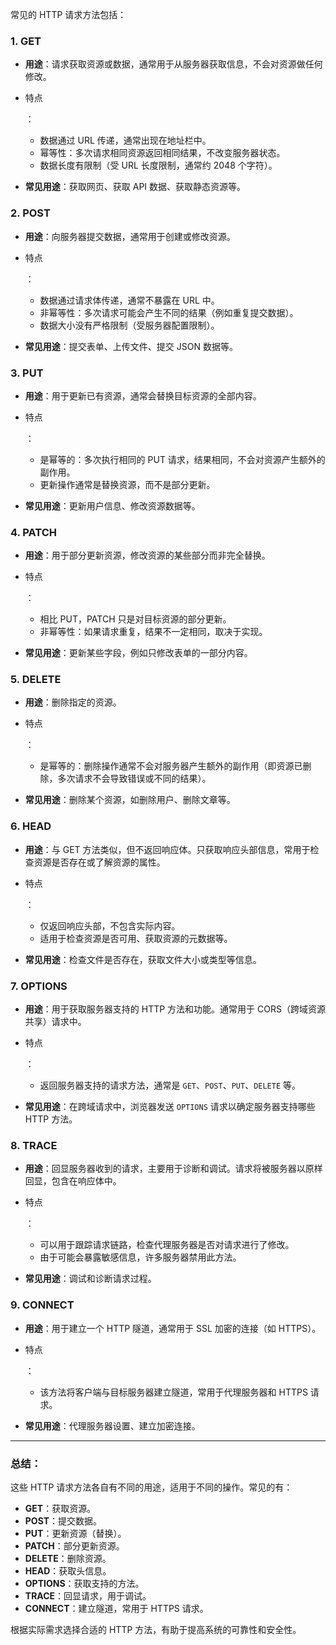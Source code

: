 常见的 HTTP 请求方法包括：

### 1. **GET**

- **用途**：请求获取资源或数据，通常用于从服务器获取信息，不会对资源做任何修改。

- 特点

  ： 

  - 数据通过 URL 传递，通常出现在地址栏中。
  - 幂等性：多次请求相同资源返回相同结果，不改变服务器状态。
  - 数据长度有限制（受 URL 长度限制，通常约 2048 个字符）。

- **常见用途**：获取网页、获取 API 数据、获取静态资源等。

### 2. **POST**

- **用途**：向服务器提交数据，通常用于创建或修改资源。

- 特点

  ： 

  - 数据通过请求体传递，通常不暴露在 URL 中。
  - 非幂等性：多次请求可能会产生不同的结果（例如重复提交数据）。
  - 数据大小没有严格限制（受服务器配置限制）。

- **常见用途**：提交表单、上传文件、提交 JSON 数据等。

### 3. **PUT**

- **用途**：用于更新已有资源，通常会替换目标资源的全部内容。

- 特点

  ： 

  - 是幂等的：多次执行相同的 PUT 请求，结果相同，不会对资源产生额外的副作用。
  - 更新操作通常是替换资源，而不是部分更新。

- **常见用途**：更新用户信息、修改资源数据等。

### 4. **PATCH**

- **用途**：用于部分更新资源，修改资源的某些部分而非完全替换。

- 特点

  ： 

  - 相比 PUT，PATCH 只是对目标资源的部分更新。
  - 非幂等性：如果请求重复，结果不一定相同，取决于实现。

- **常见用途**：更新某些字段，例如只修改表单的一部分内容。

### 5. **DELETE**

- **用途**：删除指定的资源。

- 特点

  ： 

  - 是幂等的：删除操作通常不会对服务器产生额外的副作用（即资源已删除，多次请求不会导致错误或不同的结果）。

- **常见用途**：删除某个资源，如删除用户、删除文章等。

### 6. **HEAD**

- **用途**：与 GET 方法类似，但不返回响应体。只获取响应头部信息，常用于检查资源是否存在或了解资源的属性。

- 特点

  ： 

  - 仅返回响应头部，不包含实际内容。
  - 适用于检查资源是否可用、获取资源的元数据等。

- **常见用途**：检查文件是否存在，获取文件大小或类型等信息。

### 7. **OPTIONS**

- **用途**：用于获取服务器支持的 HTTP 方法和功能。通常用于 CORS（跨域资源共享）请求中。

- 特点

  ： 

  - 返回服务器支持的请求方法，通常是 `GET`、`POST`、`PUT`、`DELETE` 等。

- **常见用途**：在跨域请求中，浏览器发送 `OPTIONS` 请求以确定服务器支持哪些 HTTP 方法。

### 8. **TRACE**

- **用途**：回显服务器收到的请求，主要用于诊断和调试。请求将被服务器以原样回显，包含在响应体中。

- 特点

  ： 

  - 可以用于跟踪请求链路，检查代理服务器是否对请求进行了修改。
  - 由于可能会暴露敏感信息，许多服务器禁用此方法。

- **常见用途**：调试和诊断请求过程。

### 9. **CONNECT**

- **用途**：用于建立一个 HTTP 隧道，通常用于 SSL 加密的连接（如 HTTPS）。

- 特点

  ： 

  - 该方法将客户端与目标服务器建立隧道，常用于代理服务器和 HTTPS 请求。

- **常见用途**：代理服务器设置、建立加密连接。

------

### 总结：

这些 HTTP 请求方法各自有不同的用途，适用于不同的操作。常见的有：

- **GET**：获取资源。
- **POST**：提交数据。
- **PUT**：更新资源（替换）。
- **PATCH**：部分更新资源。
- **DELETE**：删除资源。
- **HEAD**：获取头信息。
- **OPTIONS**：获取支持的方法。
- **TRACE**：回显请求，用于调试。
- **CONNECT**：建立隧道，常用于 HTTPS 请求。

根据实际需求选择合适的 HTTP 方法，有助于提高系统的可靠性和安全性。